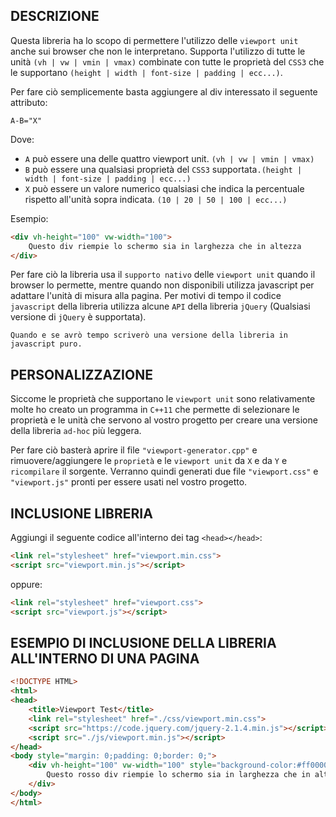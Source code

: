 ## DESCRIZIONE
Questa libreria ha lo scopo di permettere l'utilizzo delle ``viewport unit`` anche sui browser che non le interpretano.
Supporta l'utilizzo di tutte le unità ``(vh | vw | vmin | vmax)`` combinate con tutte le proprietà del ``CSS3`` che le supportano ``(height | width | font-size | padding | ecc...)``.

Per fare ciò semplicemente basta aggiungere al div interessato il seguente attributo:

``A-B="X"``

Dove: 
  * ``A`` può essere una delle quattro viewport unit. ``(vh | vw | vmin | vmax)``
  * ``B`` può essere una qualsiasi proprietà del ``CSS3`` supportata``.(height | width | font-size | padding | ecc...)``
  * ``X`` può essere un valore numerico qualsiasi che indica la percentuale rispetto all'unità sopra indicata. ``(10 | 20 | 50 | 100 | ecc...)``

Esempio:
```html
<div vh-height="100" vw-width="100">
	Questo div riempie lo schermo sia in larghezza che in altezza
</div>
```	
Per fare ciò la libreria usa il ``supporto nativo`` delle ``viewport unit`` quando il browser lo permette, mentre quando non disponibili utilizza javascript per adattare l'unità di misura alla pagina.
Per motivi di tempo il codice ``javascript`` della libreria utilizza alcune ``API`` della libreria ``jQuery`` (Qualsiasi versione di ``jQuery`` è supportata).

``Quando e se avrò tempo scriverò una versione della libreria in javascript puro.``

## PERSONALIZZAZIONE
Siccome le proprietà che supportano le ``viewport unit`` sono relativamente molte ho creato un programma in ``C++11`` che permette di selezionare le proprietà e le unità che servono al vostro progetto per creare una versione della libreria ``ad-hoc`` più leggera.

Per fare ciò basterà aprire il file ``"viewport-generator.cpp"`` e rimuovere/aggiungere le ``proprietà`` e le ``viewport unit`` da ``X`` e da ``Y`` e ``ricompilare`` il sorgente.
Verranno quindi generati due file ``"viewport.css"`` e ``"viewport.js"`` pronti per essere usati nel vostro progetto.

## INCLUSIONE LIBRERIA
Aggiungi il seguente codice all'interno dei tag ``<head></head>``:
```html
<link rel="stylesheet" href="viewport.min.css">
<script src="viewport.min.js"></script>
```
oppure:
```html
<link rel="stylesheet" href="viewport.css">
<script src="viewport.js"></script>
```	
## ESEMPIO DI INCLUSIONE DELLA LIBRERIA ALL'INTERNO DI UNA PAGINA
```html
<!DOCTYPE HTML>
<html>
<head>
	<title>Viewport Test</title>
	<link rel="stylesheet" href="./css/viewport.min.css">
	<script src="https://code.jquery.com/jquery-2.1.4.min.js"></script>
	<script src="./js/viewport.min.js"></script>
</head>
<body style="margin: 0;padding: 0;border: 0;">
	<div vh-height="100" vw-width="100" style="background-color:#ff0000;">
		Questo rosso div riempie lo schermo sia in larghezza che in altezza.
	</div>
</body>
</html>
```	
